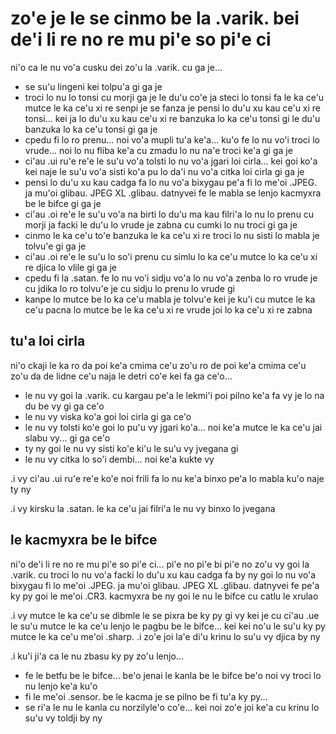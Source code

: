 zo'e je le se cinmo be la .varik. bei de'i li re no re mu pi'e so pi'e ci
=========================================================================

ni'o ca le nu vo'a cusku dei zo'u la .varik. cu ga je...

* se su'u lingeni kei tolpu'a gi ga je
* troci lo nu lo tonsi cu morji ga je le du'u co'e ja steci lo tonsi fa le ka ce'u mutce le ka ce'u xi re senpi je se fanza je pensi lo du'u xu kau ce'u xi re tonsi... kei ja lo du'u xu kau ce'u xi re banzuka lo ka ce'u tonsi gi le du'u banzuka lo ka ce'u tonsi gi ga je
* cpedu fi lo ro prenu... noi vo'a mupli tu'a ke'a... ku'o fe lo nu vo'i troci lo vrude... noi lo nu fliba ke'a cu zmadu lo nu na'e troci ke'a gi ga je
* ci'au .ui ru'e re'e le su'u vo'a tolsti lo nu vo'a jgari loi cirla... kei goi ko'a kei naje le su'u vo'a sisti ko'a pu lo da'i nu vo'a citka loi cirla gi ga je
* pensi lo du'u xu kau cadga fa lo nu vo'a bixygau pe'a fi lo me'oi .JPEG. ja mu'oi glibau. JPEG XL .glibau. datnyvei fe le mabla se lenjo kacmyxra be le bifce gi ga je
* ci'au .oi re'e le su'u vo'a na birti lo du'u ma kau filri'a lo nu lo prenu cu morji ja facki le du'u lo vrude je zabna cu cumki lo nu troci gi ga je
* cinmo le ka ce'u to'e banzuka le ka ce'u xi re troci lo nu sisti lo mabla je tolvu'e gi ga je
* ci'au .oi re'e le su'u lo so'i prenu cu simlu lo ka ce'u mutce lo ka ce'u xi re djica lo vlile gi ga je
* cpedu fi la .satan. fe lo nu vo'i sidju vo'a lo nu vo'a zenba lo ro vrude je cu jdika lo ro tolvu'e je cu sidju lo prenu lo vrude gi
* kanpe lo mutce be lo ka ce'u mabla je tolvu'e kei je ku'i cu mutce le ka ce'u pacna lo mutce be le ka ce'u xi re vrude joi lo ka ce'u xi re zabna

## tu'a loi cirla
ni'o ckaji le ka ro da poi ke'a cmima ce'u zo'u ro de poi ke'a cmima ce'u zo'u da de lidne ce'u naja le detri co'e kei fa ga ce'o...

* le nu vy goi la .varik. cu kargau pe'a le lekmi'i poi pilno ke'a fa vy je lo na du be vy gi ga ce'o
* le nu vy viska ko'a goi loi cirla gi ga ce'o
* le nu vy tolsti ko'e goi lo pu'u vy jgari ko'a... noi ke'a mutce le ka ce'u jai slabu vy... gi ga ce'o
* ty ny goi le nu vy sisti ko'e ki'u le su'u vy jvegana gi
* le nu vy citka lo so'i dembi... noi ke'a kukte vy

.i vy ci'au .ui ru'e re'e ko'e noi frili fa lo nu ke'a binxo pe'a lo mabla ku'o naje ty ny

.i vy kirsku la .satan. le ka ce'u jai filri'a le nu vy binxo lo jvegana

## le kacmyxra be le bifce
ni'o de'i li re no re mu pi'e so pi'e ci... pi'e no pi'e bi pi'e no zo'u vy goi la .varik. cu troci lo nu vo'a facki lo du'u xu kau cadga fa by ny goi lo nu vo'a bixygau fi lo me'oi .JPEG. ja mu'oi glibau. JPEG XL .glibau. datnyvei fe pe'a ky py goi le me'oi .CR3. kacmyxra be ny goi le nu le bifce cu catlu le xrulao

.i vy mutce le ka ce'u se dibmle le se pixra be ky py gi vy kei je cu ci'au .ue le su'u mutce le ka ce'u lenjo le pagbu be le bifce... kei kei no'u le su'u ky py mutce le ka ce'u me'oi .sharp.   .i zo'e joi la'e di'u krinu lo su'u vy djica by ny

.i ku'i ji'a ca le nu zbasu ky py zo'u lenjo...

  * fe le betfu be le bifce... be'o jenai le kanla be le bifce be'o noi vy troci lo nu lenjo ke'a ku'o
  * fi le me'oi .sensor. be le kacma je se pilno be fi tu'a ky py...
  * se ri'a le nu le kanla cu norzilyle'o co'e... kei noi zo'e joi ke'a cu krinu lo su'u vy toldji by ny
